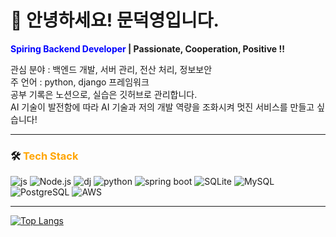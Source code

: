 # 👋 안녕하세요! 문덕영입니다.

**<span style="color:blue">Spiring Backend Developer</span> | Passionate, Cooperation, Positive !!**

관심 분야 : 백엔드 개발, 서버 관리, 전산 처리, 정보보안<br>
주 언어 : python, django 프레임워크<br>
공부 기록은 노션으로, 실습은 깃허브로 관리합니다.<br>
AI 기술이 발전함에 따라 AI 기술과 저의 개발 역량을 조화시켜 멋진 서비스를 만들고 싶습니다!<br>

---

### 🛠️ <span style="color:#ffa500">Tech Stack</span>
![js](https://img.shields.io/badge/JavaScript-F7DF1E?style=for-the-badge&logo=JavaScript&logoColor=white) ![Node.js](https://img.shields.io/badge/Node.js-5FA04E?style=for-the-badge&logo=Node.js&logoColor=white) ![dj](https://img.shields.io/badge/Django-092E20?style=for-the-badge&logo=Django&logoColor=white) ![python](https://img.shields.io/badge/Python-3776AB?style=for-the-badge&logo=Python&logoColor=white) ![spring boot](https://img.shields.io/badge/SpringBoot-6DB33F?style=for-the-badge&logo=SpringBoot&logoColor=white) ![SQLite](https://img.shields.io/badge/SQLite-003B57?style=for-the-badge&logo=SQLite&logoColor=white) ![MySQL](https://img.shields.io/badge/MySQL-4479A1?style=for-the-badge&logo=MySQL&logoColor=white) ![PostgreSQL](https://img.shields.io/badge/PostgreSQL-4169E1?style=for-the-badge&logo=PostgreSQL&logoColor=white) ![AWS](https://img.shields.io/badge/AWS-232F3E?style=for-the-badge&logo=AWS&logoColor=white) 

---

[![Top Langs](https://github-readme-stats.vercel.app/api/top-langs/?username=mdy3722)](https://github.com/anuraghazra/github-readme-stats)
